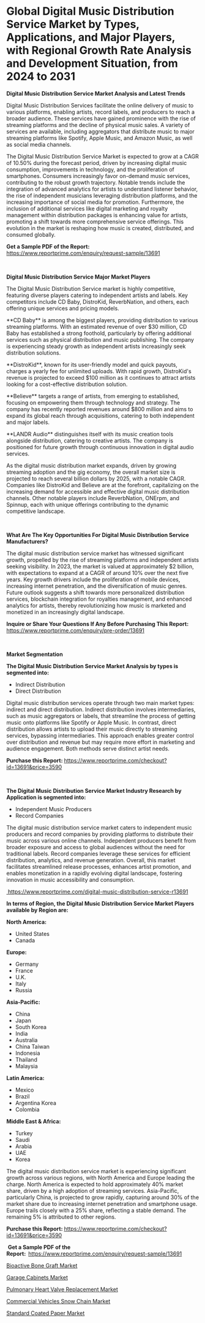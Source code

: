 <p><h1>Global Digital Music Distribution Service Market by Types, Applications, and Major Players, with Regional Growth Rate Analysis and Development Situation, from 2024 to 2031</h1></p><p><strong>Digital Music Distribution Service Market Analysis and Latest Trends</strong></p>
<p><p>Digital Music Distribution Services facilitate the online delivery of music to various platforms, enabling artists, record labels, and producers to reach a broader audience. These services have gained prominence with the rise of streaming platforms and the decline of physical music sales. A variety of services are available, including aggregators that distribute music to major streaming platforms like Spotify, Apple Music, and Amazon Music, as well as social media channels.</p><p>The Digital Music Distribution Service Market is expected to grow at a CAGR of 10.50% during the forecast period, driven by increasing digital music consumption, improvements in technology, and the proliferation of smartphones. Consumers increasingly favor on-demand music services, contributing to the robust growth trajectory. Notable trends include the integration of advanced analytics for artists to understand listener behavior, the rise of independent musicians leveraging distribution platforms, and the increasing importance of social media for promotion. Furthermore, the inclusion of additional services like digital marketing and royalty management within distribution packages is enhancing value for artists, promoting a shift towards more comprehensive service offerings. This evolution in the market is reshaping how music is created, distributed, and consumed globally.</p></p>
<p><strong>Get a Sample PDF of the Report:&nbsp;</strong> <a href="https://www.reportprime.com/enquiry/request-sample/13691?utm_campaign=60&utm_medium=2&utm_source=Github&utm_content=ia&utm_term=29112024&utm_id=digital-music-distribution-service">https://www.reportprime.com/enquiry/request-sample/13691</a></p>
<p>&nbsp;</p>
<p><strong>Digital Music Distribution Service Major Market Players</strong></p>
<p><p>The Digital Music Distribution Service market is highly competitive, featuring diverse players catering to independent artists and labels. Key competitors include CD Baby, DistroKid, ReverbNation, and others, each offering unique services and pricing models.</p><p>**CD Baby** is among the biggest players, providing distribution to various streaming platforms. With an estimated revenue of over $30 million, CD Baby has established a strong foothold, particularly by offering additional services such as physical distribution and music publishing. The company is experiencing steady growth as independent artists increasingly seek distribution solutions.</p><p>**DistroKid**, known for its user-friendly model and quick payouts, charges a yearly fee for unlimited uploads. With rapid growth, DistroKid's revenue is projected to exceed $100 million as it continues to attract artists looking for a cost-effective distribution solution.</p><p>**Believe** targets a range of artists, from emerging to established, focusing on empowering them through technology and strategy. The company has recently reported revenues around $800 million and aims to expand its global reach through acquisitions, catering to both independent and major labels.</p><p>**LANDR Audio** distinguishes itself with its music creation tools alongside distribution, catering to creative artists. The company is positioned for future growth through continuous innovation in digital audio services.</p><p>As the digital music distribution market expands, driven by growing streaming adoption and the gig economy, the overall market size is projected to reach several billion dollars by 2025, with a notable CAGR. Companies like DistroKid and Believe are at the forefront, capitalizing on the increasing demand for accessible and effective digital music distribution channels. Other notable players include ReverbNation, ONErpm, and Spinnup, each with unique offerings contributing to the dynamic competitive landscape.</p></p>
<p>&nbsp;</p>
<p><strong>What Are The Key Opportunities For Digital Music Distribution Service Manufacturers?</strong></p>
<p><p>The digital music distribution service market has witnessed significant growth, propelled by the rise of streaming platforms and independent artists seeking visibility. In 2023, the market is valued at approximately $2 billion, with expectations to expand at a CAGR of around 10% over the next five years. Key growth drivers include the proliferation of mobile devices, increasing internet penetration, and the diversification of music genres. Future outlook suggests a shift towards more personalized distribution services, blockchain integration for royalties management, and enhanced analytics for artists, thereby revolutionizing how music is marketed and monetized in an increasingly digital landscape.</p></p>
<p><strong>Inquire or Share Your Questions If Any Before Purchasing This Report:</strong> <a href="https://www.reportprime.com/enquiry/pre-order/13691?utm_campaign=60&utm_medium=2&utm_source=Github&utm_content=ia&utm_term=29112024&utm_id=digital-music-distribution-service">https://www.reportprime.com/enquiry/pre-order/13691</a></p>
<p>&nbsp;</p>
<p><strong>Market Segmentation</strong></p>
<p><strong>The Digital Music Distribution Service Market Analysis by types is segmented into:</strong></p>
<p><ul><li>Indirect Distribution</li><li>Direct Distribution</li></ul></p>
<p><p>Digital music distribution services operate through two main market types: indirect and direct distribution. Indirect distribution involves intermediaries, such as music aggregators or labels, that streamline the process of getting music onto platforms like Spotify or Apple Music. In contrast, direct distribution allows artists to upload their music directly to streaming services, bypassing intermediaries. This approach enables greater control over distribution and revenue but may require more effort in marketing and audience engagement. Both methods serve distinct artist needs.</p></p>
<p><strong>Purchase this Report:&nbsp;</strong><a href="https://www.reportprime.com/checkout?id=13691&price=3590&utm_campaign=60&utm_medium=2&utm_source=Github&utm_content=ia&utm_term=29112024&utm_id=digital-music-distribution-service">https://www.reportprime.com/checkout?id=13691&price=3590</a></p>
<p>&nbsp;</p>
<p><strong>The Digital Music Distribution Service Market Industry Research by Application is segmented into:</strong></p>
<p><ul><li>Independent Music Producers</li><li>Record Companies</li></ul></p>
<p><p>The digital music distribution service market caters to independent music producers and record companies by providing platforms to distribute their music across various online channels. Independent producers benefit from broader exposure and access to global audiences without the need for traditional labels. Record companies leverage these services for efficient distribution, analytics, and revenue generation. Overall, this market facilitates streamlined release processes, enhances artist promotion, and enables monetization in a rapidly evolving digital landscape, fostering innovation in music accessibility and consumption.</p></p>
<p><a href="https://www.reportprime.com/digital-music-distribution-service-r13691?utm_campaign=60&utm_medium=2&utm_source=Github&utm_content=ia&utm_term=29112024&utm_id=digital-music-distribution-service">&nbsp;https://www.reportprime.com/digital-music-distribution-service-r13691</a></p>
<p><strong>In terms of Region, the Digital Music Distribution Service Market Players available by Region are:</strong></p>
<p>
    <p> <strong> North America: </strong>
        <ul>
            <li>United States</li>
            <li>Canada</li>
        </ul>
        </p> 
    <p> <strong> Europe: </strong>
        <ul>
            <li>Germany</li>
            <li>France</li>
            <li>U.K.</li>
            <li>Italy</li>
            <li>Russia</li>
        </ul>
        </p> 
    <p> <strong> Asia-Pacific: </strong>
        <ul>
            <li>China</li>
            <li>Japan</li>
            <li>South Korea</li>
            <li>India</li>
            <li>Australia</li>
            <li>China Taiwan</li>
            <li>Indonesia</li>
            <li>Thailand</li>
            <li>Malaysia</li>
        </ul>
        </p> 
    <p> <strong> Latin America: </strong>
        <ul>
            <li>Mexico</li>
            <li>Brazil</li>
            <li>Argentina Korea</li>
            <li>Colombia</li>
        </ul>
        </p> 
    <p> <strong> Middle East & Africa: </strong>
        <ul>
            <li>Turkey</li>
            <li>Saudi</li>
            <li>Arabia</li>
            <li>UAE</li>
            <li>Korea</li>
        </ul>
    </p>
    </p>
<p><p>The digital music distribution service market is experiencing significant growth across various regions, with North America and Europe leading the charge. North America is expected to hold approximately 40% market share, driven by a high adoption of streaming services. Asia-Pacific, particularly China, is projected to grow rapidly, capturing around 30% of the market share due to increasing internet penetration and smartphone usage. Europe trails closely with a 25% share, reflecting a stable demand. The remaining 5% is attributed to other regions.</p></p>
<p><strong>Purchase this Report: </strong><a href="https://www.reportprime.com/checkout?id=13691&price=3590&utm_campaign=60&utm_medium=2&utm_source=Github&utm_content=ia&utm_term=29112024&utm_id=digital-music-distribution-service">https://www.reportprime.com/checkout?id=13691&price=3590</a></p>
<p>&nbsp;<strong>Get a Sample PDF of the Report:&nbsp;&nbsp;</strong><a href="https://www.reportprime.com/enquiry/request-sample/13691?utm_campaign=60&utm_medium=2&utm_source=Github&utm_content=ia&utm_term=29112024&utm_id=digital-music-distribution-service">https://www.reportprime.com/enquiry/request-sample/13691</a></p>
<p><strong></strong></p>
<p><p><a href="https://github.com/FahadAhmed223/Market-Research-Report-List-1/blob/main/bioactive-bone-graft-market.md?utm_campaign=60&utm_medium=2&utm_source=Github&utm_content=ia&utm_term=29112024&utm_id=digital-music-distribution-service">Bioactive Bone Graft Market</a></p><p><a href="https://issuu.com/reportprime-2/docs/garage-cabinets-market-size-2030.pptx?utm_campaign=60&utm_medium=2&utm_source=Github&utm_content=ia&utm_term=29112024&utm_id=digital-music-distribution-service">Garage Cabinets Market</a></p><p><a href="https://github.com/NargisHussain432/Market-Research-Report-List-1/blob/main/pulmonary-heart-valve-replacement-market.md?utm_campaign=60&utm_medium=2&utm_source=Github&utm_content=ia&utm_term=29112024&utm_id=digital-music-distribution-service">Pulmonary Heart Valve Replacement Market</a></p><p><a href="https://issuu.com/reportprime-2/docs/commercial-vehicles-snow-chain-market-size-2030.pp?utm_campaign=60&utm_medium=2&utm_source=Github&utm_content=ia&utm_term=29112024&utm_id=digital-music-distribution-service">Commercial Vehicles Snow Chain Market</a></p><p><a href="https://www.linkedin.com/pulse/standard-coated-paper-momentum-charting-84-cagr-path-2024-2031-mifhe?utm_campaign=60&utm_medium=2&utm_source=Github&utm_content=ia&utm_term=29112024&utm_id=digital-music-distribution-service">Standard Coated Paper Market</a></p></p>